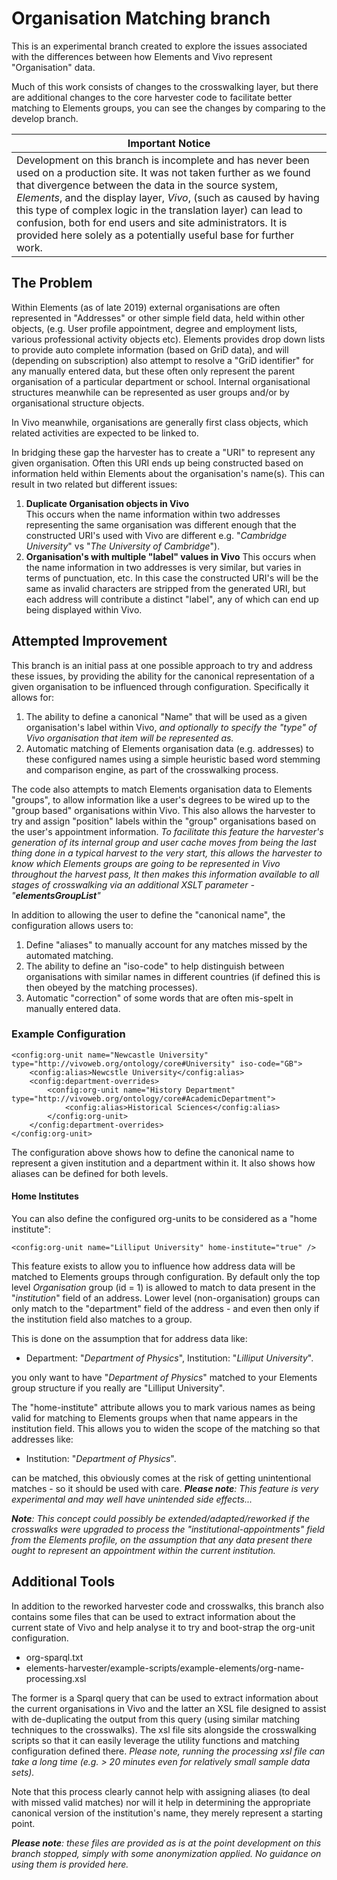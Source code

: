 # Organisation Matching branch
This is an experimental branch created to explore the issues associated with the differences between how Elements and Vivo represent "Organisation" data.

Much of this work consists of changes to the crosswalking layer, but there are additional changes to the core harvester code to facilitate better matching to Elements groups, you can see the changes by comparing to the develop branch.

|                         Important Notice|
|----------------------------------------------------------------------------------------------------------------------------------|
|Development on this branch is incomplete and has never been used on a production site. It was not taken further as we found that divergence between the data in the source system, *Elements*, and the display layer, *Vivo*, (such as caused by having this type of complex logic in the translation layer) can lead to confusion, both for end users and site administrators. It is provided here solely as a potentially useful base for further work. |

## The Problem
Within Elements (as of late 2019) external organisations are often represented in "Addresses" or other simple field data, held within other objects, (e.g. User profile appointment, degree and employment lists, various professional activity objects etc). Elements provides drop down lists to provide auto complete information (based on GriD data), and will (depending on subscription) also attempt to resolve a "GriD identifier" for any manually entered data, but these often only represent the parent organisation of a particular department or school.
Internal organisational structures meanwhile can be represented as user groups and/or by organisational structure objects.

In Vivo meanwhile, organisations are generally first class objects, which related activities are expected to be linked to. 

In bridging these gap the harvester has to create a "URI" to represent any given organisation. Often this URI ends up being constructed based on information held within Elements about the organisation's name(s). This can result in two related but different issues:

1. **Duplicate Organisation objects in Vivo**  
This occurs when the name information within two addresses representing the same organisation was different enough that the constructed URI's used with Vivo are different e.g. "*Cambridge University*" vs "*The University of Cambridge*").
2. **Organisation's with multiple "label" values in Vivo**
This occurs when the name information in two addresses is very similar, but varies in terms of punctuation, etc. In this case the constructed URI's will be the same as invalid characters are stripped from the generated URI, but each address will contribute a distinct "label", any of which can end up being displayed within Vivo.

## Attempted Improvement
This branch is an initial pass at one possible approach to try and address these issues, by providing the ability for the canonical representation of a given organisation to be influenced through configuration. Specifically it allows for:

1. The ability to define a canonical "Name" that will be used as a given organisation's label within Vivo, *and optionally to specify the "type" of Vivo organisation that item will be represented as.*
2. Automatic matching of Elements organisation data (e.g. addresses) to these configured names using a simple heuristic based word stemming and comparison engine, as part of the crosswalking process.

The code also attempts to match Elements organisation data to Elements "groups", to allow information like a user's degrees to be wired up to the "group based" organisations within Vivo. This also allows the harvester to try and assign "position" labels within the "group" organisations based on the user's appointment information.
*To facilitate this feature the harvester's generation of its internal group and user cache moves from being the last thing done in a typical harvest to the very start, this allows the harvester to know which Elements groups are going to be represented in Vivo throughout the harvest pass, It then makes this information available to all stages of crosswalking via an additional XSLT parameter - "**elementsGroupList**"*

In addition to allowing the user to define the "canonical name", the configuration allows users to:
1. Define "aliases" to manually account for any matches missed by the automated matching.
2. The ability to define an "iso-code" to help distinguish between organisations with similar names in different countries (if defined this is then obeyed by the matching processes).
3. Automatic "correction" of some words that are often mis-spelt in manually entered data.

### Example Configuration

    <config:org-unit name="Newcastle University" type="http://vivoweb.org/ontology/core#University" iso-code="GB">
        <config:alias>Newcstle University</config:alias>
        <config:department-overrides>  
            <config:org-unit name="History Department" type="http://vivoweb.org/ontology/core#AcademicDepartment">
                <config:alias>Historical Sciences</config:alias>
            </config:org-unit>
        </config:department-overrides>
    </config:org-unit>

The configuration above shows how to define the canonical name to represent a given institution and a department within it. It also shows how aliases can be defined for both levels.

#### Home Institutes
You can also define the configured org-units to be considered as a "home institute":

    <config:org-unit name="Lilliput University" home-institute="true" />
    
This feature exists to allow you to influence how address data will be matched to Elements groups through configuration. By default only the top level *Organisation* group (id = 1) is allowed to match to data present in the "*institution*" field of an address. Lower level (non-organisation) groups can only match to the "department" field of the address - and even then only if the institution field also matches to a group.

This is done on the assumption that for address data like:

* Department: "*Department of Physics*", Institution: "*Lilliput University*".

you only want to have "*Department of Physics*" matched to your Elements group structure if you really are "Lilliput University". 

The "home-institute" attribute allows you to mark various names as being valid for matching to Elements groups when that name appears in the institution field. This allows you to widen the scope of the matching so that addresses like:

* Institution: "*Department of Physics*".

can be matched, this obviously comes at the risk of getting unintentional matches - so it should be used with care. ***Please note**: This feature is very experimental and may well have unintended side effects...*

***Note**: This concept could possibly be extended/adapted/reworked if the crosswalks were upgraded to process the "institutional-appointments" field from the Elements profile, on the assumption that any data present there ought to represent an appointment within the current institution.*

## Additional Tools
In addition to the reworked harvester code and crosswalks, this branch also contains some files that can be used to extract information about the current state of Vivo and help analyse it to try and boot-strap the org-unit configuration.

* org-sparql.txt
* elements-harvester/example-scripts/example-elements/org-name-processing.xsl

The former is a Sparql query that can be used to extract information about the current organisations in Vivo and the latter an XSL file designed to assist with de-duplicating the output from this query (using similar matching techniques to the crosswalks). The xsl file sits alongside the crosswalking scripts so that it can easily leverage the utility functions and matching configuration defined there. 
*Please note, running the processing xsl file can take a long time (e.g. > 20 minutes even for relatively small sample data sets).*

Note that this process clearly cannot help with assigning aliases (to deal with missed valid matches) nor will it help in determining the appropriate canonical version of the institution's name, they merely represent a starting point.

***Please note**: these files are provided as is at the point development on this branch stopped, simply with some anonymization applied. No guidance on using them is provided here.*
